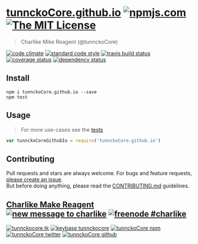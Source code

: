 # [tunnckoCore.github.io][author-www-url] [![npmjs.com][npmjs-img]][npmjs-url] [![The MIT License][license-img]][license-url] 

> Charlike Mike Reagent (@tunnckoCore)

[![code climate][codeclimate-img]][codeclimate-url] [![standard code style][standard-img]][standard-url] [![travis build status][travis-img]][travis-url] [![coverage status][coveralls-img]][coveralls-url] [![dependency status][david-img]][david-url]


## Install
```
npm i tunnckoCore.github.io --save
npm test
```


## Usage
> For more use-cases see the [tests](./test.js)

```js
var tunnckoCoreGithubIo = require('tunnckoCore.github.io')
```


## Contributing
Pull requests and stars are always welcome. For bugs and feature requests, [please create an issue](https://github.com/tunnckoCore/tunnckoCore.github.io/issues/new).  
But before doing anything, please read the [CONTRIBUTING.md](./CONTRIBUTING.md) guidelines.


## [Charlike Make Reagent](http://j.mp/1stW47C) [![new message to charlike][new-message-img]][new-message-url] [![freenode #charlike][freenode-img]][freenode-url]

[![tunnckocore.tk][author-www-img]][author-www-url] [![keybase tunnckocore][keybase-img]][keybase-url] [![tunnckoCore npm][author-npm-img]][author-npm-url] [![tunnckoCore twitter][author-twitter-img]][author-twitter-url] [![tunnckoCore github][author-github-img]][author-github-url]


[npmjs-url]: https://www.npmjs.com/package/tunnckoCore.github.io
[npmjs-img]: https://img.shields.io/npm/v/tunnckoCore.github.io.svg?label=tunnckoCore.github.io

[license-url]: https://github.com/tunnckoCore/tunnckoCore.github.io/blob/master/LICENSE.md
[license-img]: https://img.shields.io/badge/license-MIT-blue.svg


[codeclimate-url]: https://codeclimate.com/github/tunnckoCore/tunnckoCore.github.io
[codeclimate-img]: https://img.shields.io/codeclimate/github/tunnckoCore/tunnckoCore.github.io.svg

[travis-url]: https://travis-ci.org/tunnckoCore/tunnckoCore.github.io
[travis-img]: https://img.shields.io/travis/tunnckoCore/tunnckoCore.github.io.svg

[coveralls-url]: https://coveralls.io/r/tunnckoCore/tunnckoCore.github.io
[coveralls-img]: https://img.shields.io/coveralls/tunnckoCore/tunnckoCore.github.io.svg

[david-url]: https://david-dm.org/tunnckoCore/tunnckoCore.github.io
[david-img]: https://img.shields.io/david/tunnckoCore/tunnckoCore.github.io.svg

[standard-url]: https://github.com/feross/standard
[standard-img]: https://img.shields.io/badge/code%20style-standard-brightgreen.svg


[author-www-url]: http://www.tunnckocore.tk
[author-www-img]: https://img.shields.io/badge/www-tunnckocore.tk-fe7d37.svg

[keybase-url]: https://keybase.io/tunnckocore
[keybase-img]: https://img.shields.io/badge/keybase-tunnckocore-8a7967.svg

[author-npm-url]: https://www.npmjs.com/~tunnckocore
[author-npm-img]: https://img.shields.io/badge/npm-~tunnckocore-cb3837.svg

[author-twitter-url]: https://twitter.com/tunnckoCore
[author-twitter-img]: https://img.shields.io/badge/twitter-@tunnckoCore-55acee.svg

[author-github-url]: https://github.com/tunnckoCore
[author-github-img]: https://img.shields.io/badge/github-@tunnckoCore-4183c4.svg

[freenode-url]: http://webchat.freenode.net/?channels=charlike
[freenode-img]: https://img.shields.io/badge/freenode-%23charlike-5654a4.svg

[new-message-url]: https://github.com/tunnckoCore/messages
[new-message-img]: https://img.shields.io/badge/ask%20me-anything-green.svg